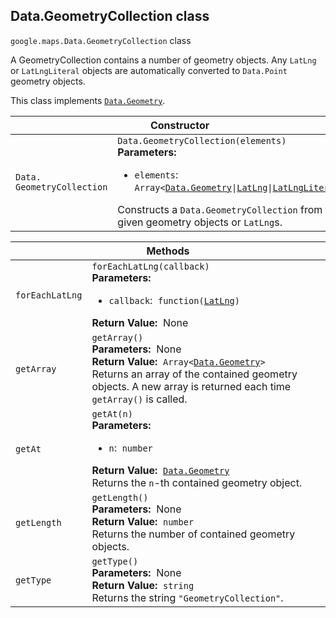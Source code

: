 <h2 id="Data.GeometryCollection"> Data.GeometryCollection class </h2><p>
<code><span itemprop="path">google.maps</span>.<span itemprop="name">Data.GeometryCollection</span></code>
class
</p><p>A GeometryCollection contains a number of geometry objects. Any <code>LatLng</code> or <code>LatLngLiteral</code> objects are automatically converted to <code>Data.Point</code> geometry objects.</p><p>This class implements
<code><a href="https://github.com/amenadiel/google-maps-documentation/blob/master/docs/Data.Geometry.md">Data.Geometry</a></code>.
</p><div class="devsite-table-wrapper"><table class="constructors responsive" summary="class Data.GeometryCollection - Constructor">
<thead>
<tr><th colspan="2" id="Data.GeometryCollection.constructor">Constructor</th>
</tr></thead>
<tbody>
<tr>
<td><code><span>Data.<wbr>GeometryCollection</span></code></td>
<td><div><code>Data.GeometryCollection(elements)</code></div>
<div class="desc"><strong>Parameters:</strong>&nbsp; <ul>
<li><code>elements</code>:&nbsp; <code>Array&lt;<a href="https://github.com/amenadiel/google-maps-documentation/blob/master/docs/Data.Geometry.md">Data.Geometry</a>|<a href="https://github.com/amenadiel/google-maps-documentation/blob/master/docs/LatLng.md">LatLng</a>|<a href="https://github.com/amenadiel/google-maps-documentation/blob/master/docs/LatLngLiteral.md">LatLngLiteral</a>&gt;</code></li>
</ul></div>
<div class="desc">Constructs a <code>Data.GeometryCollection</code> from the given geometry objects or <code>LatLng</code>s.</div></td>
</tr>
</tbody>
</table></div><div class="devsite-table-wrapper"><table class="methods responsive" summary="class Data.GeometryCollection - Methods">
<thead>
<tr><th colspan="2">Methods</th>
</tr></thead>
<tbody>
<tr id="Data.GeometryCollection.forEachLatLng">
<td><code><span>forEachLatLng</span></code></td>
<td><div><code>forEachLatLng(callback)</code></div>
<div class="desc"><strong>Parameters:</strong>&nbsp; <ul>
<li><code>callback</code>:&nbsp; <code>function(<a href="https://github.com/amenadiel/google-maps-documentation/blob/master/docs/LatLng.md">LatLng</a>)</code></li>
</ul></div>
<div class="desc"><strong>Return Value:</strong>&nbsp; None</div>
<div class="desc"></div></td>
</tr>
<tr id="Data.GeometryCollection.getArray">
<td><code><span>getArray</span></code></td>
<td><div><code>getArray()</code></div>
<div class="desc"><strong>Parameters:</strong>&nbsp; None</div>
<div class="desc"><strong>Return Value:</strong>&nbsp; <code>Array&lt;<a href="https://github.com/amenadiel/google-maps-documentation/blob/master/docs/Data.Geometry.md">Data.Geometry</a>&gt;</code></div>
<div class="desc">Returns an array of the contained geometry objects. A new array is returned each time <code>getArray()</code> is called.</div></td>
</tr>
<tr id="Data.GeometryCollection.getAt">
<td><code><span>getAt</span></code></td>
<td><div><code>getAt(n)</code></div>
<div class="desc"><strong>Parameters:</strong>&nbsp; <ul>
<li><code>n</code>:&nbsp; <code>number</code></li>
</ul></div>
<div class="desc"><strong>Return Value:</strong>&nbsp; <code><a href="https://github.com/amenadiel/google-maps-documentation/blob/master/docs/Data.Geometry.md">Data.Geometry</a></code></div>
<div class="desc">Returns the <code>n</code>-th contained geometry object.</div></td>
</tr>
<tr id="Data.GeometryCollection.getLength">
<td><code><span>getLength</span></code></td>
<td><div><code>getLength()</code></div>
<div class="desc"><strong>Parameters:</strong>&nbsp; None</div>
<div class="desc"><strong>Return Value:</strong>&nbsp; <code>number</code></div>
<div class="desc">Returns the number of contained geometry objects.</div></td>
</tr>
<tr id="Data.GeometryCollection.getType">
<td><code><span>getType</span></code></td>
<td><div><code>getType()</code></div>
<div class="desc"><strong>Parameters:</strong>&nbsp; None</div>
<div class="desc"><strong>Return Value:</strong>&nbsp; <code>string</code></div>
<div class="desc">Returns the string <code>"GeometryCollection"</code>.</div></td>
</tr>
</tbody>
</table></div>